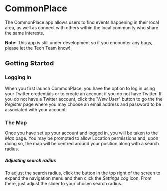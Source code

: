 # CommonPlace
The CommonPlace app allows users to find events happening in their local area, as well as connect with others within the local community who share the same interests.

**Note:** This app is still under development so if you encounter any bugs, please let the Tech Team know!

## Getting Started

### Logging In
When you first launch CommonPlace, you have the option to log in using your Twitter credentials or to create an account if you do not have Twitter. If you do not have a Twitter account, click the "*New User*" button to go the the *Register* page where you may choose an email address and password to be associated with your account.

### The Map
Once you have set up your account and logged in, you will be taken to the *Map* page. You may be prompted to allow Location permissions and, upon doing so, the map will be centred around your position along with a search radius.
##### Adjusting search radius
To adjust the search radius, click the button in the top right of the screen to expand the navigation menu and then click the *Settings cog* icon. From there, just adjust the slider to your chosen search radius.